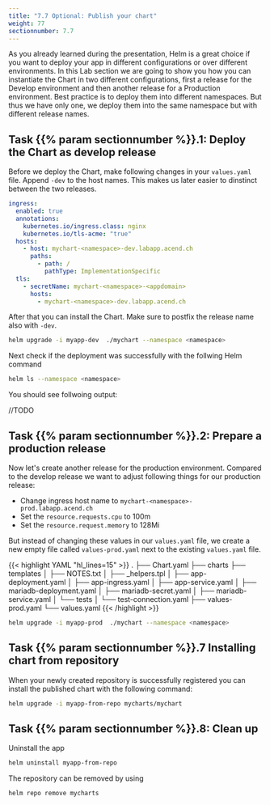 ```yaml
---
title: "7.7 Optional: Publish your chart"
weight: 77
sectionnumber: 7.7
---
```


As you already learned during the presentation, Helm is a great choice if you want to deploy your app in different configurations or over different environments. In this Lab section we are going to show you how you can instantiate the Chart in two different configurations, first a release for the Develop environment and then another release for a Production environment.
Best practice is to deploy them into different namespaces. But thus we have only one, we deploy them into the same namespace but with different release names.


## Task {{% param sectionnumber %}}.1: Deploy the Chart as develop release


Before we deploy the Chart, make following changes in your `values.yaml` file. Append `-dev` to the host names. This makes us later easier to dinstinct between the two releases.

```yaml
ingress:
  enabled: true
  annotations:
    kubernetes.io/ingress.class: nginx
    kubernetes.io/tls-acme: "true"
  hosts:
    - host: mychart-<namespace>-dev.labapp.acend.ch
      paths:
        - path: /
          pathType: ImplementationSpecific
  tls:
    - secretName: mychart-<namespace>-<appdomain>
      hosts:
        - mychart-<namespace>-dev.labapp.acend.ch
```
After that you can install the Chart. Make sure to postfix the release name also with `-dev`.

```bash
helm upgrade -i myapp-dev  ./mychart --namespace <namespace>
```

Next check if the deployment was successfully with the follwing Helm command

```bash
helm ls --namespace <namespace>
```

You should see follwoing output:

//TODO


## Task {{% param sectionnumber %}}.2: Prepare a production release

Now let's create another release for the production environment.
Compared to the develop release we want to adjust following things for our production release:

* Change ingress host name to `mychart-<namespace>-prod.labapp.acend.ch`
* Set the `resource.requests.cpu` to 100m
* Set the `resource.request.memory` to 128Mi

But instead of changing these values in our `values.yaml` file, we create a new empty file called `values-prod.yaml` next to the existing `values.yaml` file.

{{< highlight YAML "hl_lines=15" >}}
.
├── Chart.yaml
├── charts
├── templates
│   ├── NOTES.txt
│   ├── _helpers.tpl
│   ├── app-deployment.yaml
│   ├── app-ingress.yaml
│   ├── app-service.yaml
│   ├── mariadb-deployment.yaml
│   ├── mariadb-secret.yaml
│   ├── mariadb-service.yaml
│   └── tests
│       └── test-connection.yaml
├── values-prod.yaml
└── values.yaml
{{< /highlight >}}


```bash
helm upgrade -i myapp-prod  ./mychart --namespace <namespace>
```


## Task {{% param sectionnumber %}}.7 Installing chart from repository

When your newly created repository is successfully registered you can install the published chart with the following command:

```bash
helm upgrade -i myapp-from-repo mycharts/mychart
```


## Task {{% param sectionnumber %}}.8: Clean up

Uninstall the app

```bash
helm uninstall myapp-from-repo
```

The repository can be removed by using

```bash
helm repo remove mycharts
```
